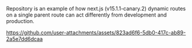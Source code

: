Repository is an example of how next.js (v15.1.1-canary.2) dynamic routes on a single parent route can act differently from development and production.

https://github.com/user-attachments/assets/823ad6f6-5db0-417c-ab89-2a5e7dd6dcaa

